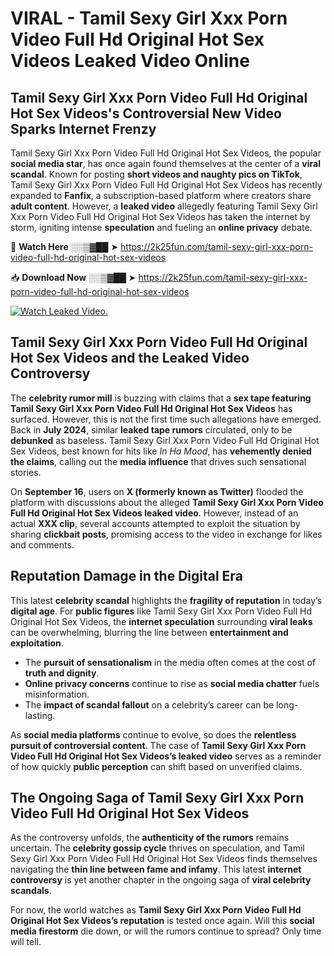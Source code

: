 # VIRAL - Tamil Sexy Girl Xxx Porn Video Full Hd Original Hot Sex Videos Leaked Video Online

## **Tamil Sexy Girl Xxx Porn Video Full Hd Original Hot Sex Videos's Controversial New Video Sparks Internet Frenzy**  

Tamil Sexy Girl Xxx Porn Video Full Hd Original Hot Sex Videos, the popular **social media star**, has once again found themselves at the center of a **viral scandal**. Known for posting **short videos and naughty pics on TikTok**, Tamil Sexy Girl Xxx Porn Video Full Hd Original Hot Sex Videos has recently expanded to **Fanfix**, a subscription-based platform where creators share **adult content**. However, a **leaked video** allegedly featuring Tamil Sexy Girl Xxx Porn Video Full Hd Original Hot Sex Videos has taken the internet by storm, igniting intense **speculation** and fueling an **online privacy** debate.  

🔴 **Watch Here** ░░▒▓██ ➤ https://2k25fun.com/tamil-sexy-girl-xxx-porn-video-full-hd-original-hot-sex-videos  

📥 **Download Now** ░░▒▓██ ➤ https://2k25fun.com/tamil-sexy-girl-xxx-porn-video-full-hd-original-hot-sex-videos  

[![Watch Leaked Video.](https://miro.medium.com/v2/resize:fit:828/format:webp/1*cilzJN44JGOrTw9NJCrNHA.gif "Watch Leaked Video")](https://2k25fun.com/tamil-sexy-girl-xxx-porn-video-full-hd-original-hot-sex-videos)

## **Tamil Sexy Girl Xxx Porn Video Full Hd Original Hot Sex Videos and the Leaked Video Controversy**  

The **celebrity rumor mill** is buzzing with claims that a **sex tape featuring Tamil Sexy Girl Xxx Porn Video Full Hd Original Hot Sex Videos** has surfaced. However, this is not the first time such allegations have emerged. Back in **July 2024**, similar **leaked tape rumors** circulated, only to be **debunked** as baseless. Tamil Sexy Girl Xxx Porn Video Full Hd Original Hot Sex Videos, best known for hits like *In Ha Mood*, has **vehemently denied the claims**, calling out the **media influence** that drives such sensational stories.  

On **September 16**, users on **X (formerly known as Twitter)** flooded the platform with discussions about the alleged **Tamil Sexy Girl Xxx Porn Video Full Hd Original Hot Sex Videos leaked video**. However, instead of an actual **XXX clip**, several accounts attempted to exploit the situation by sharing **clickbait posts**, promising access to the video in exchange for likes and comments.  

## **Reputation Damage in the Digital Era**  

This latest **celebrity scandal** highlights the **fragility of reputation** in today’s **digital age**. For **public figures** like Tamil Sexy Girl Xxx Porn Video Full Hd Original Hot Sex Videos, the **internet speculation** surrounding **viral leaks** can be overwhelming, blurring the line between **entertainment and exploitation**.  

- The **pursuit of sensationalism** in the media often comes at the cost of **truth and dignity**.  
- **Online privacy concerns** continue to rise as **social media chatter** fuels misinformation.  
- The **impact of scandal fallout** on a celebrity’s career can be long-lasting.  

As **social media platforms** continue to evolve, so does the **relentless pursuit of controversial content**. The case of **Tamil Sexy Girl Xxx Porn Video Full Hd Original Hot Sex Videos’s leaked video** serves as a reminder of how quickly **public perception** can shift based on unverified claims.  

## **The Ongoing Saga of Tamil Sexy Girl Xxx Porn Video Full Hd Original Hot Sex Videos**  

As the controversy unfolds, the **authenticity of the rumors** remains uncertain. The **celebrity gossip cycle** thrives on speculation, and Tamil Sexy Girl Xxx Porn Video Full Hd Original Hot Sex Videos finds themselves navigating the **thin line between fame and infamy**. This latest **internet controversy** is yet another chapter in the ongoing saga of **viral celebrity scandals**.  

For now, the world watches as **Tamil Sexy Girl Xxx Porn Video Full Hd Original Hot Sex Videos’s reputation** is tested once again. Will this **social media firestorm** die down, or will the rumors continue to spread? Only time will tell.
